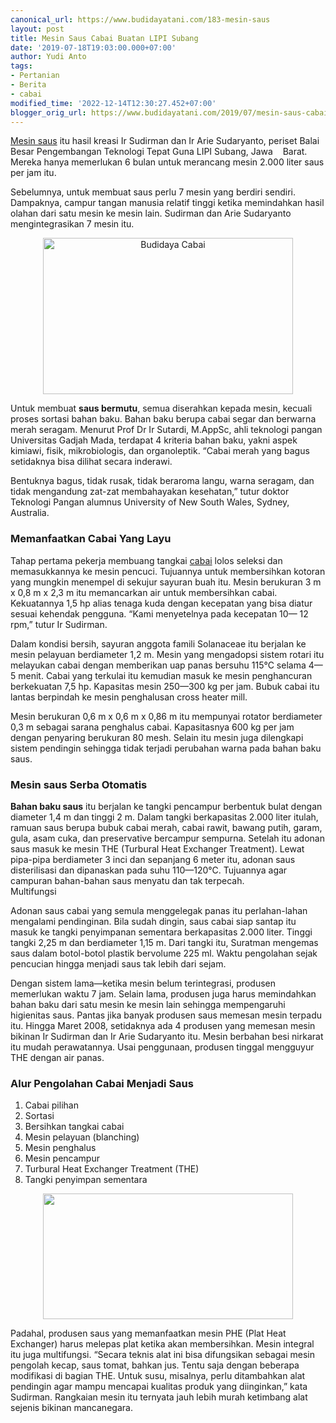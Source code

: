 ```yaml
---
canonical_url: https://www.budidayatani.com/183-mesin-saus
layout: post
title: Mesin Saus Cabai Buatan LIPI Subang
date: '2019-07-18T19:03:00.000+07:00'
author: Yudi Anto
tags:
- Pertanian
- Berita
- cabai
modified_time: '2022-12-14T12:30:27.452+07:00'
blogger_orig_url: https://www.budidayatani.com/2019/07/mesin-saus-cabai-buatan-lipi-subang.html
---
```


<p><a href="https://www.budidayatani.com/2019/07/mesin-giling-dan-pengering-cabai-untuk.html">Mesin saus</a> itu hasil kreasi Ir Sudirman dan Ir Arie Sudaryanto, periset Balai Besar Pengembangan Teknologi Tepat Guna LIPI Subang, Jawa    Barat. Mereka hanya memerlukan 6 bulan untuk merancang mesin 2.000 liter saus per jam itu.</p><p>Sebelumnya, untuk membuat saus perlu 7 mesin yang berdiri sendiri. Dampaknya, campur tangan manusia relatif tinggi ketika memindahkan hasil olahan dari satu mesin ke mesin lain. Sudirman dan Arie Sudaryanto mengintegrasikan 7 mesin itu.</p><div style="clear: both; text-align: center;"><a style="margin-left: 1em; margin-right: 1em;" href="https://i2.wp.com/1.bp.blogspot.com/-tfnGtth5OeY/XTBfXL3rRNI/AAAAAAAADCk/x9RRc6JON6EVH9utlviM0a1ifW5ge_MSACLcBGAs/s1600/cabai%2Bmerah_800x502.jpg?ssl=1"><img loading="lazy" title="Budidaya Cabai" src="https://i1.wp.com/1.bp.blogspot.com/-tfnGtth5OeY/XTBfXL3rRNI/AAAAAAAADCk/x9RRc6JON6EVH9utlviM0a1ifW5ge_MSACLcBGAs/s400/cabai%2Bmerah_800x502.jpg?resize=400%2C250&amp;ssl=1" alt="Budidaya Cabai" width="400" height="250" border="0" data-original-height="502" data-original-width="800" data-recalc-dims="1" /></a></div><p>Untuk membuat <b>saus bermutu</b>, semua diserahkan kepada mesin, kecuali proses sortasi bahan baku. Bahan baku berupa cabai segar dan berwarna merah seragam. Menurut Prof Dr Ir Sutardi, M.AppSc, ahli teknologi pangan Universitas Gadjah Mada, terdapat 4 kriteria bahan baku, yakni aspek kimiawi, fisik, mikrobiologis, dan organoleptik. “Cabai merah yang bagus setidaknya bisa dilihat secara inderawi.</p><p>Bentuknya bagus, tidak rusak, tidak beraroma langu, warna seragam, dan tidak mengandung zat-zat membahayakan kesehatan,” tutur doktor Teknologi Pangan alumnus University of New South Wales, Sydney, Australia.</p><h3>Memanfaatkan Cabai Yang Layu</h3><p>Tahap pertama pekerja membuang tangkai <a href="https://www.budidayatani.com/search/label/cabai">cabai</a> lolos seleksi dan memasukkannya ke mesin pencuci. Tujuannya untuk membersihkan kotoran yang mungkin menempel di sekujur sayuran buah itu. Mesin berukuran 3 m x 0,8 m x 2,3 m itu memancarkan air untuk membersihkan cabai. Kekuatannya 1,5 hp alias tenaga kuda dengan kecepatan yang bisa diatur sesuai kehendak pengguna. “Kami menyetelnya pada kecepatan 10— 12 rpm,” tutur Ir Sudirman.</p><p>Dalam kondisi bersih, sayuran anggota famili Solanaceae itu berjalan ke mesin pelayuan berdiameter 1,2 m. Mesin yang mengadopsi sistem rotari itu melayukan cabai dengan memberikan uap panas bersuhu 115°C selama 4—5 menit. Cabai yang terkulai itu kemudian masuk ke mesin penghancuran berkekuatan 7,5 hp. Kapasitas mesin 250—300 kg per jam. Bubuk cabai itu lantas berpindah ke mesin penghalusan cross heater mill.</p><p>Mesin berukuran 0,6 m x 0,6 m x 0,86 m itu mempunyai rotator berdiameter 0,3 m sebagai sarana penghalus cabai. Kapasitasnya 600 kg per jam dengan penyaring berukuran 80 mesh. Selain itu mesin juga dilengkapi sistem pendingin sehingga tidak terjadi perubahan warna pada bahan baku saus.</p><h3>Mesin saus Serba Otomatis</h3><p><b>Bahan baku saus</b> itu berjalan ke tangki pencampur berbentuk bulat dengan diameter 1,4 m dan tinggi 2 m. Dalam tangki berkapasitas 2.000 liter itulah, ramuan saus berupa bubuk cabai merah, cabai rawit, bawang putih, garam, gula, asam cuka, dan preservative bercampur sempurna. Setelah itu adonan saus masuk ke mesin THE (Turbural Heat Exchanger Treatment). Lewat pipa-pipa berdiameter 3 inci dan sepanjang 6 meter itu, adonan saus disterilisasi dan dipanaskan pada suhu 110—120°C. Tujuannya agar campuran bahan-bahan saus menyatu dan tak terpecah.<br />Multifungsi</p><p>Adonan saus cabai yang semula menggelegak panas itu perlahan-lahan mengalami pendinginan. Bila sudah dingin, saus cabai siap santap itu masuk ke tangki penyimpanan sementara berkapasitas 2.000 liter. Tinggi tangki 2,25 m dan berdiameter 1,15 m. Dari tangki itu, Suratman mengemas saus dalam botol-botol plastik bervolume 225 ml. Waktu pengolahan sejak pencucian hingga menjadi saus tak lebih dari sejam.</p><p>Dengan sistem lama—ketika mesin belum terintegrasi, produsen memerlukan waktu 7 jam. Selain lama, produsen juga harus memindahkan bahan baku dari satu mesin ke mesin lain sehingga mempengaruhi higienitas saus. Pantas jika banyak produsen saus memesan mesin terpadu itu. Hingga Maret 2008, setidaknya ada 4 produsen yang memesan mesin bikinan Ir Sudirman dan Ir Arie Sudaryanto itu. Mesin berbahan besi nirkarat itu mudah perawatannya. Usai penggunaan, produsen tinggal mengguyur THE dengan air panas.</p><h3><b>Alur Pengolahan Cabai Menjadi Saus</b></h3><ol><li>Cabai pilihan</li><li>Sortasi</li><li>Bersihkan tangkai cabai</li><li>Mesin pelayuan (blanching)</li><li>Mesin penghalus</li><li>Mesin pencampur</li><li>Turbural Heat Exchanger Treatment (THE)</li><li>Tangki penyimpan sementara</li></ol><div style="clear: both; text-align: center;"><a style="margin-left: 1em; margin-right: 1em;" href="https://i1.wp.com/1.bp.blogspot.com/-Cx8NywOxnUI/XTBgE8jr-vI/AAAAAAAADCs/6EXOKn-wvKkZcKuAMCFxeY6nK0C2KCUfgCLcBGAs/s1600/cabai%2Bmerah_800x403.jpg?ssl=1"><img loading="lazy" src="https://i0.wp.com/1.bp.blogspot.com/-Cx8NywOxnUI/XTBgE8jr-vI/AAAAAAAADCs/6EXOKn-wvKkZcKuAMCFxeY6nK0C2KCUfgCLcBGAs/s400/cabai%2Bmerah_800x403.jpg?resize=400%2C201&amp;ssl=1" width="400" height="201" border="0" data-original-height="403" data-original-width="800" data-recalc-dims="1" /></a></div><p>Padahal, produsen saus yang memanfaatkan mesin PHE (Plat Heat Exchanger) harus melepas plat ketika akan membersihkan. Mesin integral itu juga multifungsi. “Secara teknis alat ini bisa difungsikan sebagai mesin pengolah kecap, saus tomat, bahkan jus. Tentu saja dengan beberapa modifikasi di bagian THE. Untuk susu, misalnya, perlu ditambahkan alat pendingin agar mampu mencapai kualitas produk yang diinginkan,” kata Sudirman. Rangkaian mesin itu ternyata jauh lebih murah ketimbang alat sejenis bikinan mancanegara.</p>